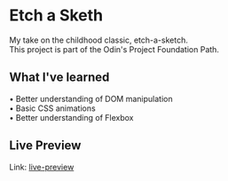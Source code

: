 # Etch a Sketh

My take on the childhood classic, etch-a-sketch.<br>
This project is part of the Odin's Project Foundation Path.<br>

## What I've learned

• Better understanding of DOM manipulation<br>
• Basic CSS animations<br>
• Better understanding of Flexbox<br>

## Live Preview

Link: [live-preview](https://balbader.github.io/etch-a-sketch/)
